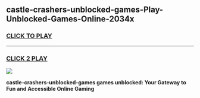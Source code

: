 
## castle-crashers-unblocked-games-Play-Unblocked-Games-Online-2034x
<h3>
<a href="https://premium76.site?title=castle-crashers-unblocked-games&ref=25A">CLICK TO PLAY</a></h3>
<hr>

<h3>
<a href="https://premium76.site?title=castle-crashers-unblocked-games&ref=25A">CLICK 2 PLAY</a>
  
</h3>

<a href="https://premium76.site?title=castle-crashers-unblocked-games&ref=25A"><img src="https://clearcache.store/games.png"></a>


**castle-crashers-unblocked-games games unblocked: Your Gateway to Fun and Accessible Online Gaming**
